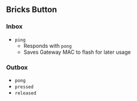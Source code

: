 ## Bricks Button

### Inbox
- `ping`
  - Responds with `pong`
  - Saves Gateway MAC to flash for later usage

### Outbox
- `pong`
- `pressed`
- `released`
